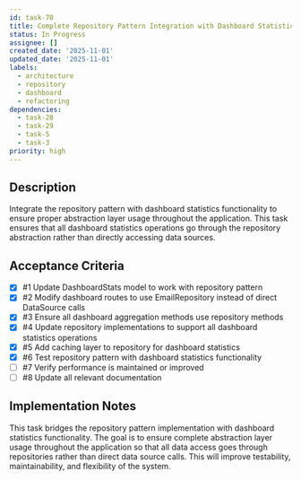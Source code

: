 ```yaml
---
id: task-70
title: Complete Repository Pattern Integration with Dashboard Statistics
status: In Progress
assignee: []
created_date: '2025-11-01'
updated_date: '2025-11-01'
labels:
  - architecture
  - repository
  - dashboard
  - refactoring
dependencies:
  - task-28
  - task-29
  - task-5
  - task-3
priority: high
---
```


## Description

<!-- SECTION:DESCRIPTION:BEGIN -->
Integrate the repository pattern with dashboard statistics functionality to ensure proper abstraction layer usage throughout the application. This task ensures that all dashboard statistics operations go through the repository abstraction rather than directly accessing data sources.
<!-- SECTION:DESCRIPTION:END -->

## Acceptance Criteria
<!-- AC:BEGIN -->
- [x] #1 Update DashboardStats model to work with repository pattern
- [x] #2 Modify dashboard routes to use EmailRepository instead of direct DataSource calls
- [x] #3 Ensure all dashboard aggregation methods use repository methods
- [x] #4 Update repository implementations to support all dashboard statistics operations
- [x] #5 Add caching layer to repository for dashboard statistics
- [x] #6 Test repository pattern with dashboard statistics functionality
- [ ] #7 Verify performance is maintained or improved
- [ ] #8 Update all relevant documentation
<!-- AC:END -->

## Implementation Notes

<!-- SECTION:NOTES:BEGIN -->
This task bridges the repository pattern implementation with dashboard statistics functionality. The goal is to ensure complete abstraction layer usage throughout the application so that all data access goes through repositories rather than direct data source calls. This will improve testability, maintainability, and flexibility of the system.
<!-- SECTION:NOTES:END -->
